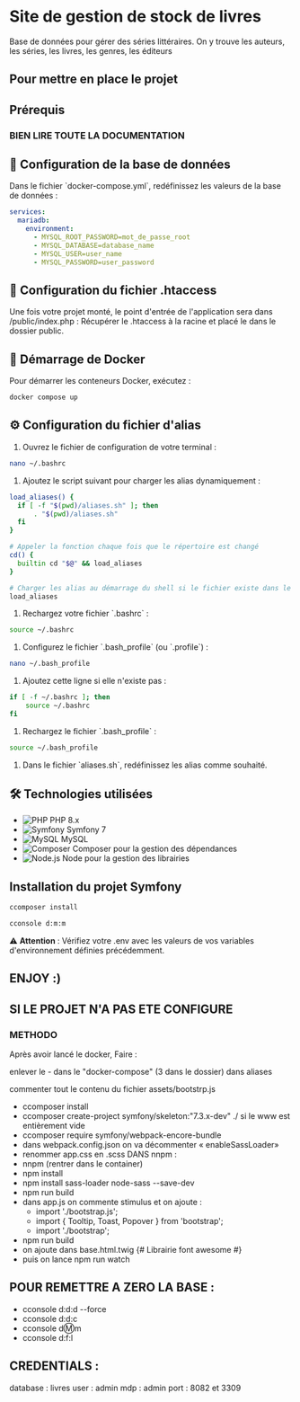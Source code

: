 # Site de gestion de stock de livres

Base de données pour gérer des séries littéraires.
On y trouve les auteurs, les séries, les livres, les genres, les éditeurs


## Pour mettre en place le projet

## Prérequis

### BIEN LIRE TOUTE LA DOCUMENTATION

## 🔩 Configuration de la base de données

Dans le fichier \`docker-compose.yml\`, redéfinissez les valeurs de la base de données :

```yml
services:
  mariadb:
    environment:
      - MYSQL_ROOT_PASSWORD=mot_de_passe_root
      - MYSQL_DATABASE=database_name
      - MYSQL_USER=user_name
      - MYSQL_PASSWORD=user_password
```

## 🔩 Configuration du fichier .htaccess

Une fois votre projet monté, le point d'entrée de l'application sera dans /public/index.php :
Récupérer le .htaccess à la racine et placé le dans le dossier public.

## 🚀 Démarrage de Docker

Pour démarrer les conteneurs Docker, exécutez :

```bash
docker compose up
```

## ⚙️ Configuration du fichier d'alias

1. Ouvrez le fichier de configuration de votre terminal :

```bash
nano ~/.bashrc
```

1. Ajoutez le script suivant pour charger les alias dynamiquement :

```bash
load_aliases() {
  if [ -f "$(pwd)/aliases.sh" ]; then
      . "$(pwd)/aliases.sh"
  fi
}

# Appeler la fonction chaque fois que le répertoire est changé
cd() {
  builtin cd "$@" && load_aliases
}

# Charger les alias au démarrage du shell si le fichier existe dans le répertoire actuel
load_aliases
```

1. Rechargez votre fichier \`.bashrc\` :

```bash
source ~/.bashrc
```

1. Configurez le fichier \`.bash_profile\` (ou \`.profile\`) :

```bash
nano ~/.bash_profile
```

1. Ajoutez cette ligne si elle n'existe pas :

```bash
if [ -f ~/.bashrc ]; then
    source ~/.bashrc
fi
```

1. Rechargez le fichier \`.bash_profile\` :

```bash
source ~/.bash_profile
```

1. Dans le fichier \`aliases.sh\`, redéfinissez les alias comme souhaité.

## 🛠 Technologies utilisées

- ![PHP](https://img.shields.io/badge/PHP-8.x-787CB5?logo=php) PHP 8.x
- ![Symfony](https://img.shields.io/badge/Symfony-7-black?logo=symfony) Symfony 7
- ![MySQL](https://img.shields.io/badge/MySQL-5.7-4479A1?logo=mysql) MySQL
- ![Composer](https://img.shields.io/badge/Composer-2.x-885630?logo=composer) Composer pour la gestion des dépendances
- ![Node.js](https://img.shields.io/badge/Node.js-20.x-339933?logo=node.js) Node pour la gestion des librairies

## Installation du projet Symfony

```bash
ccomposer install
```

```bash
cconsole d:m:m
```

⚠️ **Attention** : Vérifiez votre .env avec les valeurs de vos variables d'environnement définies précédemment.

## ENJOY :)

## SI LE PROJET N'A PAS ETE CONFIGURE

### METHODO
Après avoir lancé le docker, Faire :

enlever le - dans le "docker-compose" (3 dans le dossier) dans aliases

commenter tout le contenu du fichier assets/bootstrp.js

- ccomposer install
- ccomposer create-project symfony/skeleton:"7.3.x-dev" ./ si le www est entièrement vide
- ccomposer require symfony/webpack-encore-bundle
- dans webpack.config.json on va décommenter « enableSassLoader»
- renommer app.css en .scss
DANS nnpm :
- nnpm (rentrer dans le container)
- npm install
- npm install sass-loader node-sass --save-dev
- npm run build
- dans app.js on commente stimulus et on ajoute :
    - import './bootstrap.js';
    - import { Tooltip, Toast, Popover } from 'bootstrap';
    - import './bootstrap';
- npm run build
- on ajoute dans base.html.twig
    		{# Librairie font awesome #}
        <!-- <link rel="stylesheet" href="https://use.fontawesome.com/releases/v6.3.0/css/all.css">
        <link rel="icon" href="data:image/svg+xml,<svg xmlns=%22http://www.w3.org/2000/svg%22 viewBox=%220 0 128 128%22><text y=%221.2em%22 font-size=%2296%22>⚫️</text><text y=%221.3em%22 x=%220.2em%22 font-size=%2276%22 fill=%22%23fff%22>sf</text></svg>"> -->
- puis on lance npm run watch

## POUR REMETTRE A ZERO LA BASE :
- cconsole d:d:d --force
- cconsole d:d:c
- cconsole d:m:m
- cconsole d:f:l

## CREDENTIALS :
database : livres
user : admin
mdp : admin
port : 8082 et 3309